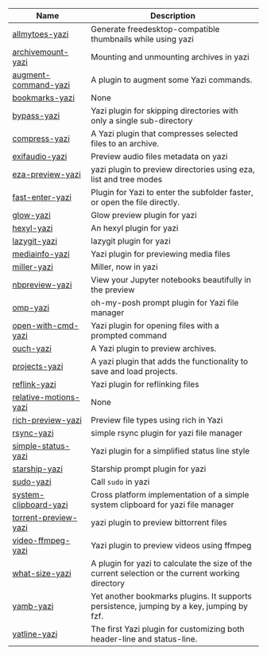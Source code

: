 | Name                                                                       | Description                                                                                       |
| -------------------------------------------------------------------------- | ------------------------------------------------------------------------------------------------- |
| [allmytoes-yazi](https://github.com/Sonico98/allmytoes.yazi)               | Generate freedesktop-compatible thumbnails while using yazi                                       |
| [archivemount-yazi](https://github.com/AnirudhG07/archivemount.yazi)       | Mounting and unmounting archives in yazi                                                          |
| [augment-command-yazi](https://github.com/hankertrix/augment-command.yazi) | A plugin to augment some Yazi commands.                                                           |
| [bookmarks-yazi](https://github.com/dedukun/bookmarks.yazi)                | None                                                                                              |
| [bypass-yazi](https://github.com/Rolv-Apneseth/bypass.yazi)                | Yazi plugin for skipping directories with only a single sub-directory                             |
| [compress-yazi](https://github.com/KKV9/compress.yazi)                     | A Yazi plugin that compresses selected files to an archive.                                       |
| [exifaudio-yazi](https://github.com/Sonico98/exifaudio.yazi)               | Preview audio files metadata on yazi                                                              |
| [eza-preview-yazi](https://github.com/sharklasers996/eza-preview.yazi)     | yazi plugin to preview directories using eza, list and tree modes                                 |
| [fast-enter-yazi](https://github.com/ourongxing/fast-enter.yazi)           | Plugin for Yazi to enter the subfolder faster, or open the file directly.                         |
| [glow-yazi](https://github.com/Reledia/glow.yazi)                          | Glow preview plugin for yazi                                                                      |
| [hexyl-yazi](https://github.com/Reledia/hexyl.yazi)                        | An hexyl plugin for yazi                                                                          |
| [lazygit-yazi](https://github.com/Lil-Dank/lazygit.yazi)                   | lazygit plugin for yazi                                                                           |
| [mediainfo-yazi](https://github.com/Ape/mediainfo.yazi)                    | Yazi plugin for previewing media files                                                            |
| [miller-yazi](https://github.com/Reledia/miller.yazi)                      | Miller, now in yazi                                                                               |
| [nbpreview-yazi](https://github.com/AnirudhG07/nbpreview.yazi)             | View your Jupyter notebooks beautifully in the preview                                            |
| [omp-yazi](https://github.com/saumyajyoti/omp.yazi)                        | oh-my-posh prompt plugin for Yazi file manager                                                    |
| [open-with-cmd-yazi](https://github.com/Ape/open-with-cmd.yazi)            | Yazi plugin for opening files with a prompted command                                             |
| [ouch-yazi](https://github.com/ndtoan96/ouch.yazi)                         | A Yazi plugin to preview archives.                                                                |
| [projects-yazi](https://github.com/MasouShizuka/projects.yazi)             | A yazi plugin that adds the functionality to save and load projects.                              |
| [reflink-yazi](https://github.com/Ape/reflink.yazi)                        | Yazi plugin for reflinking files                                                                  |
| [relative-motions-yazi](https://github.com/dedukun/relative-motions.yazi)  | None                                                                                              |
| [rich-preview-yazi](https://github.com/AnirudhG07/rich-preview.yazi)       | Preview file types using rich in Yazi                                                             |
| [rsync-yazi](https://github.com/GianniBYoung/rsync.yazi)                   | simple rsync plugin for yazi file manager                                                         |
| [simple-status-yazi](https://github.com/Ape/simple-status.yazi)            | Yazi plugin for a simplified status line style                                                    |
| [starship-yazi](https://github.com/Rolv-Apneseth/starship.yazi)            | Starship prompt plugin for yazi                                                                   |
| [sudo-yazi](https://github.com/TD-Sky/sudo.yazi)                           | Call `sudo` in yazi                                                                               |
| [system-clipboard-yazi](https://github.com/orhnk/system-clipboard.yazi)    | Cross platform implementation of a simple system clipboard for yazi file manager                  |
| [torrent-preview-yazi](https://github.com/kirasok/torrent-preview.yazi)    | yazi plugin to preview bittorrent files                                                           |
| [video-ffmpeg-yazi](https://github.com/Tyarel8/video-ffmpeg.yazi)          | Yazi plugin to preview videos using ffmpeg                                                        |
| [what-size-yazi](https://github.com/pirafrank/what-size.yazi)              | A plugin for yazi to calculate the size of the current selection or the current working directory |
| [yamb-yazi](https://github.com/h-hg/yamb.yazi)                             | Yet another bookmarks plugins. It supports persistence, jumping by a key, jumping by fzf.         |
| [yatline-yazi](https://github.com/imsi32/yatline.yazi)                     | The first Yazi plugin for customizing both header-line and status-line.                           |

